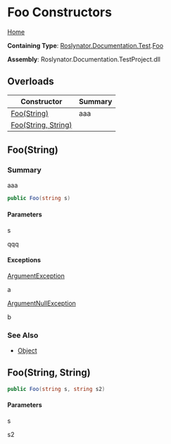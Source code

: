 # Foo Constructors

[Home](../../../../../README.md)

**Containing Type**: [Roslynator.Documentation.Test](../../README.md)\.[Foo](../README.md)

**Assembly**: Roslynator\.Documentation\.TestProject\.dll

## Overloads

| Constructor | Summary |
| ----------- | ------- |
| [Foo(String)](#Roslynator_Documentation_Test_Foo__ctor_System_String_) | aaa |
| [Foo(String, String)](#Roslynator_Documentation_Test_Foo__ctor_System_String_System_String_) | |

## Foo\(String\)<a name="Roslynator_Documentation_Test_Foo__ctor_System_String_"></a>

### Summary

aaa

```csharp
public Foo(string s)
```

#### Parameters

s

qqq

#### Exceptions

[ArgumentException](https://docs.microsoft.com/en-us/dotnet/api/system.argumentexception)

a

[ArgumentNullException](https://docs.microsoft.com/en-us/dotnet/api/system.argumentnullexception)

b

### See Also

* [Object](https://docs.microsoft.com/en-us/dotnet/api/system.object)

## Foo\(String, String\)<a name="Roslynator_Documentation_Test_Foo__ctor_System_String_System_String_"></a>

```csharp
public Foo(string s, string s2)
```

#### Parameters

s



s2



